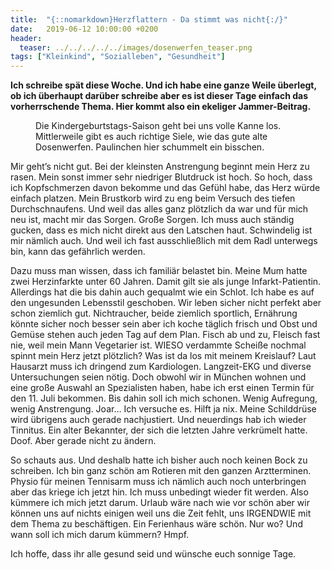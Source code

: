 ```yaml
---
title:  "{::nomarkdown}Herzflattern - Da stimmt was nicht{:/}"
date:   2019-06-12 10:00:00 +0200
header:
  teaser: ../../../../../images/dosenwerfen_teaser.png
tags: ["Kleinkind", "Sozialleben", "Gesundheit"]
---
```


**Ich schreibe spät diese Woche. Und ich habe eine ganze Weile überlegt, ob ich überhaupt darüber schreibe aber es ist dieser Tage einfach das vorherrschende Thema. Hier kommt also ein ekeliger Jammer-Beitrag.**

<figure>
  <img src="../../../../../images/dosenwerfen.png" alt="">
  <figcaption>Die Kindergeburtstags-Saison geht bei uns volle Kanne los. Mittlerweile gibt es auch richtige Siele, wie das gute alte Dosenwerfen. Paulinchen hier schummelt ein bisschen.</figcaption>
</figure>

Mir geht’s nicht gut. Bei der kleinsten Anstrengung beginnt mein Herz zu rasen. Mein sonst immer sehr niedriger Blutdruck ist hoch. So hoch, dass ich Kopfschmerzen davon bekomme und das Gefühl habe, das Herz würde einfach platzen. Mein Brustkorb wird zu eng beim Versuch des tiefen Durchschnaufens. Und weil das alles ganz plötzlich da war und für mich neu ist, macht mir das Sorgen. Große Sorgen. Ich muss auch ständig gucken, dass es mich nicht direkt aus den Latschen haut. Schwindelig ist mir nämlich auch. Und weil ich fast ausschließlich mit dem Radl unterwegs bin, kann das gefährlich werden.

Dazu muss man wissen, dass ich familiär belastet bin. Meine Mum hatte zwei Herzinfarkte unter 60 Jahren. Damit gilt sie als junge Infarkt-Patientin. Allerdings hat die bis dahin auch gequalmt wie ein Schlot. Ich habe es auf den ungesunden Lebensstil geschoben. Wir leben sicher nicht perfekt aber schon ziemlich gut. Nichtraucher, beide ziemlich sportlich, Ernährung könnte sicher noch besser sein aber ich koche täglich frisch und Obst und Gemüse stehen auch jeden Tag auf dem Plan. Fisch ab und zu, Fleisch fast nie, weil mein Mann Vegetarier ist. WIESO verdammte Scheiße nochmal spinnt mein Herz jetzt plötzlich? Was ist da los mit meinem Kreislauf? Laut Hausarzt muss ich dringend zum Kardiologen. Langzeit-EKG und diverse Untersuchungen seien nötig. Doch obwohl wir in München wohnen und eine große Auswahl an Spezialisten haben, habe ich erst einen Termin für den 11. Juli bekommen. Bis dahin soll ich mich schonen. Wenig Aufregung, wenig Anstrengung. Joar… Ich versuche es. Hilft ja nix. Meine Schilddrüse wird übrigens auch gerade nachjustiert. Und neuerdings hab ich wieder Tinnitus. Ein alter Bekannter, der sich die letzten Jahre verkrümelt hatte. Doof. Aber gerade nicht zu ändern.

So schauts aus. Und deshalb hatte ich bisher auch noch keinen Bock zu schreiben. Ich bin ganz schön am Rotieren mit den ganzen Arztterminen. Physio für meinen Tennisarm muss ich nämlich auch noch unterbringen aber das kriege ich jetzt hin. Ich muss unbedingt wieder fit werden. Also kümmere ich mich jetzt darum. Urlaub wäre nach wie vor schön aber wir können uns auf nichts einigen weil uns die Zeit fehlt, uns IRGENDWIE mit dem Thema zu beschäftigen. Ein Ferienhaus wäre schön. Nur wo? Und wann soll ich mich darum kümmern? Hmpf.

Ich hoffe, dass ihr alle gesund seid und wünsche euch sonnige Tage.










 















 












   






































